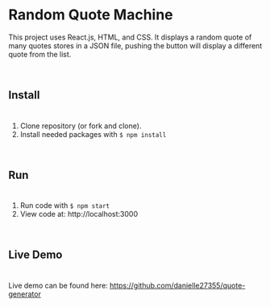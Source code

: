 # Random Quote Machine

This project uses React.js, HTML, and CSS. It displays a random quote of many quotes stores in a JSON file, pushing the button will display a different quote from the list.

<br/>

## Install
#

1. Clone repository (or fork and clone).
2. Install needed packages with `$ npm install` 

<br/>

## Run
#

1. Run code with `$ npm start`
2. View code at: http://localhost:3000

<br/>

## Live Demo
#
Live demo can be found here: https://github.com/danielle27355/quote-generator